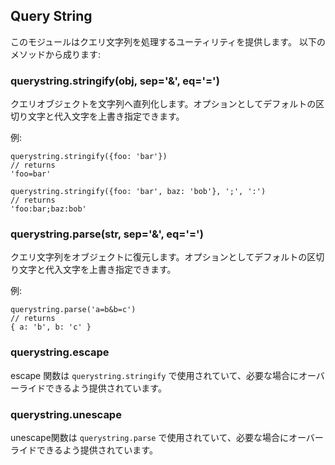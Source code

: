 ## Query String

<!--

This module provides utilities for dealing with query strings.
It provides the following methods:

-->
このモジュールはクエリ文字列を処理するユーティリティを提供します。 以下のメソッドから成ります:

### querystring.stringify(obj, sep='&', eq='=')

<!--

Serialize an object to a query string.
Optionally override the default separator and assignment characters.

-->
クエリオブジェクトを文字列へ直列化します。オプションとしてデフォルトの区切り文字と代入文字を上書き指定できます。

<!--

Example:

-->
例:

    querystring.stringify({foo: 'bar'})
    // returns
    'foo=bar'

    querystring.stringify({foo: 'bar', baz: 'bob'}, ';', ':')
    // returns
    'foo:bar;baz:bob'

### querystring.parse(str, sep='&', eq='=')

<!--

Deserialize a query string to an object.
Optionally override the default separator and assignment characters.

-->
クエリ文字列をオブジェクトに復元します。オプションとしてデフォルトの区切り文字と代入文字を上書き指定できます。

<!--

Example:

-->
例:

    querystring.parse('a=b&b=c')
    // returns
    { a: 'b', b: 'c' }

### querystring.escape

<!--

The escape function used by `querystring.stringify`,
provided so that it could be overridden if necessary.

-->
escape 関数は `querystring.stringify` で使用されていて、必要な場合にオーバーライドできるよう提供されています。

### querystring.unescape

<!--

The unescape function used by `querystring.parse`,
provided so that it could be overridden if necessary.

-->
unescape関数は `querystring.parse` で使用されていて、必要な場合にオーバーライドできるよう提供されています。

